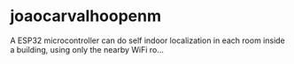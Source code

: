 # joaocarvalhoopenm
A ESP32 microcontroller can do self indoor localization in each room inside a building, using only the nearby WiFi ro…
